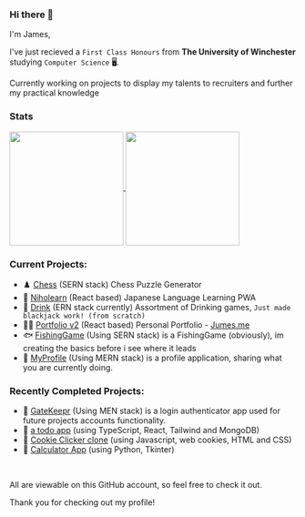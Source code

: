 ### Hi there 👋

I'm James,

<!--
👨🏻‍💻 Epic Coder  |  🖥 Third Year Comp Sci Student  |  🏢 Intern @ Uniqodo

👨🏻‍💻 Epic Coder

🖥 Third Year Computer Science Student @ The University of Winchester

🏢 Graduated as an Intern @ Uniqodo 👨‍💻

-->

<!--I'm currently working at **Uniqodo** as a `Junior FE Software Engineer` part-time <br> whilst studing in my ***third*** year at **The University of Winchester** studying `Computer Science` 🖥️.-->

<!-- I'm currently studing in my ***third*** year at **The University of Winchester** studying `Computer Science` 🖥️. -->

I've just recieved a `First Class Honours` from **The University of Winchester** studying `Computer Science` 🖥️.

Currently working on projects to display my talents to recruiters and further my practical knowledge

### Stats
<a href="https://github.com/anuraghazra/convoychat">
  <img height=200 align="center" src="https://github-readme-stats.vercel.app/api/top-langs?username=JumesP&layout=compact&langs_count=8&card_width=320&theme=radical" />
</a>
<a href="https://github.com/anuraghazra/github-readme-stats">
  <img height=200 align="center" src="https://github-readme-stats.vercel.app/api?username=JumesP&theme=radical" />
</a>



<!--
### Main Focus:

Mostly working on my [Dissertation](https://github.com/JumesP/prism), analysising existing and creating an improved **Ai-Driven Personalisation/ recommendation Algorithm**. -->


<!--I'm currently focusing on learning Javascript while working through my second year at the University of Winchester studying Computer Science 🖥️.-->

<!--Currently working on learning React, Typescript, Tailwind and NextJS, due to its popularity and ability to progress my Javascript skills.-->

### Current Projects:
- ♟️ [Chess](https://github.com/JumesP/chess) (SERN stack) Chess Puzzle Generator
- 🎌 [Niholearn](https://github.com/JumesP/niholearn) (React based) Japanese Language Learning PWA
- 🍺 [Drink](https://github.com/JumesP/Drink) (ERN stack currently) Assortment of Drinking games, `Just made blackjack work! (from scratch)`
- 👨‍💻 [Portfolio v2](https://github.com/JumesP/Portfoliov2) (React based) Personal Portfolio - [Jumes.me](https://jumes.me)
- 🐟 [FishingGame](https://github.com/JumesP/FishingGame) (Using SERN stack) is a FishingGame (obviously), im creating the basics before i see where it leads
- 📕 [MyProfile](https://github.com/JumesP/MyProfile) (Using MERN stack) is a profile application, sharing what you are currently doing.
<!--- 📆 [WhenU3](https://github.com/JumesP/WhenU3) (Using MERN stack (React Native)) an instant messaging and calendar app. (project team: [Jack](https://github.com/jack-bkr) and [Nate](https://github.com/gitnatel))-->
<!--My most recent main projects have been a todo app (using TypeScript, React, Tailwind and MongoDB) as well as a Cookie clicker clone to further my JS.
I've also worked on some small python projects like my Calculator App and Reading Timer.-->

### Recently Completed Projects:
- 🔐 [GateKeepr](https://github.com/JumesP/GateKeepr) (Using MEN stack) is a login authenticator app used for future projects accounts functionality.
- 📃 [a todo app](https://github.com/JumesP/todo) (using TypeScript, React, Tailwind and MongoDB)
- 🍪 [Cookie Clicker clone](https://github.com/JumesP/CookieClicker) (using Javascript, web cookies, HTML and CSS)
- 🧮 [Calculator App](https://github.com/JumesP/Calculator-App) (using Python, Tkinter)

<br>

All are viewable on this GitHub account, so feel free to check it out. <!--Soon i will be working on making the README's more descriptive!-->

<!--Dispite all of this, currently on a break from coding to complete assignments!-->

Thank you for checking out my profile!

<!--
[![Readme Card](https://github-readme-stats.vercel.app/api/pin/?username=anuraghazra&repo=github-readme-stats)](https://github.com/anuraghazra/github-readme-stats)

![](https://github-readme-stats.vercel.app/api/top-langs/?username=JumesP&layout=compact)
-->



<!--
**JumesP/JumesP** is a ✨ _special_ ✨ repository because its `README.md` (this file) appears on your GitHub profile.

Javascript, SQL, PHP, Arduino(C++) and Java <- summer between uni yr 1-2

Here are some ideas to get you started:

- 🔭 I’m currently working on ...
- 🌱 I’m currently learning ...
- 👯 I’m looking to collaborate on ...
- 🤔 I’m looking for help with ...
- 💬 Ask me about ...
- 📫 How to reach me: ...
- 😄 Pronouns: ...
- ⚡ Fun fact: ...
-->
